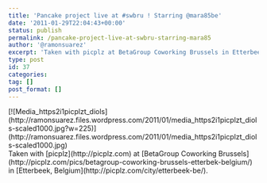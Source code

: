 ```yaml
---
title: 'Pancake project live at #swbru ! Starring @mara85be'
date: '2011-01-29T22:04:43+00:00'
status: publish
permalink: /pancake-project-live-at-swbru-starring-mara85
author: '@ramonsuarez'
excerpt: 'Taken with picplz at BetaGroup Coworking Brussels in Etterbeek, Belgium.'
type: post
id: 37
categories:
tag: []
post_format: []
---
```

<div class="p_embed p_image_embed">[![Media_https2i1picplzt_diols](http://ramonsuarez.files.wordpress.com/2011/01/media_https2i1picplzt_diols-scaled1000.jpg?w=225)](http://ramonsuarez.files.wordpress.com/2011/01/media_https2i1picplzt_diols-scaled1000.jpg)</div>Taken with [picplz](http://picplz.com) at [BetaGroup Coworking Brussels](http://picplz.com/pics/betagroup-coworking-brussels-etterbek-belgium/) in [Etterbeek, Belgium](http://picplz.com/city/etterbeek-be/). 